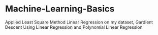 # Machine-Learning-Basics
Applied Least Square Method Linear Regression on my dataset, Gardient Descent Using Linear Regression and Polynomial Linear Regression
